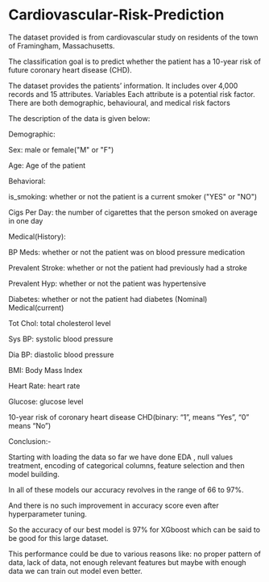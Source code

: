 # Cardiovascular-Risk-Prediction
The dataset provided is from cardiovascular study on residents of the town of Framingham, Massachusetts.

The classification goal is to predict whether the patient has a 10-year risk of future coronary heart disease (CHD).

The dataset provides the patients’ information. It includes over 4,000 records and 15 attributes. Variables Each attribute is a potential risk factor. There are both demographic, behavioural, and medical risk factors

The description of the data is given below:

Demographic:


Sex: male or female("M" or "F")

Age: Age of the patient

Behavioral:


is_smoking: whether or not the patient is a current smoker ("YES" or "NO")

Cigs Per Day: the number of cigarettes that the person smoked on average in one day

Medical(History):


BP Meds: whether or not the patient was on blood pressure medication

Prevalent Stroke: whether or not the patient had previously had a stroke

Prevalent Hyp: whether or not the patient was hypertensive

Diabetes: whether or not the patient had diabetes (Nominal) Medical(current)

Tot Chol: total cholesterol level

Sys BP: systolic blood pressure

Dia BP: diastolic blood pressure 

BMI: Body Mass Index 

Heart Rate: heart rate 

Glucose: glucose level 

10-year risk of coronary heart disease CHD(binary: “1”, means “Yes”, “0” means “No”) 

Conclusion:-

Starting with loading the data so far we have done EDA , null values treatment, encoding of categorical columns, feature selection and then model building.

In all of these models our accuracy revolves in the range of 66 to 97%.

And there is no such improvement in accuracy score even after hyperparameter tuning.

So the accuracy of our best model is 97% for XGboost which can be said to be good for this large dataset.

This performance could be due to various reasons like: no proper pattern of data, lack of data, not enough relevant features but maybe with enough data we can train out model even better.
